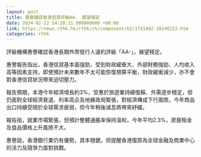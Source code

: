 ```yaml
---
layout: post
title: 惠譽確認香港信貸評級AA-　展望穩定
date: 2024-02-22 14:28:11.000000000 +08:00
link: https://news.rthk.hk/rthk/ch/component/k2/1741402-20240222.htm
categories: rthk
---
```


評級機構惠譽確認香港長期外幣發行人違約評級「AA-」，展望穩定。

惠譽報告指出，香港信貸基本面強勁，受到財政緩衝大、外部財務強勁、人均收入高等因素支持，即使預計未來數年不太可能恢復預算平衡，財政緩衝減少，亦不會對香港信貸狀況帶來迫切壓力。

報告預期，本港今年經濟增長約3%，受惠於旅遊業持續復蘇、外需逐步穩定，但仍面對全球經濟衰退、利率高企及地緣政局緊張，對經濟構成下行風險。今年商品出口持續受限於全球需求疲弱，但今年稍後減息將帶來紓緩。

報告指，就業市場緊張，但預計整體通脹率保持溫和，今年平均2.3%，房屋租金及食品價格上升風險不大。

惠譽說，香港銀行業仍有優勢，資本穩健。但提醒香港復原為全球金融及商業中心的活力及競爭力面對挑戰。
